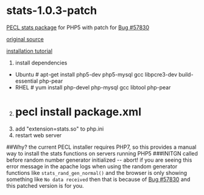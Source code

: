 # stats-1.0.3-patch
[PECL stats package](http://php.net/manual/en/book.stats.php) for PHP5 with patch for [Bug #57830](https://bugs.php.net/patch-display.php?bug_id=57830&patch=fix_randlib.c_add_static&revision=latest)

[original source](http://pecl.php.net/package/stats)

[installation tutorial](http://www.sitepoint.com/install-php-extensions-source/)

1. install dependencies
  - Ubuntu # apt-get install php5-dev php5-mysql gcc libpcre3-dev build-essential php-pear
  - RHEL # yum install php-devel php-mysql gcc libtool php-pear
2. # pecl install package.xml
3. add "extension=stats.so" to php.ini
4. restart web server

##Why?
the current PECL installer requires PHP7, so this provides a manual way to install the stats functions on servers running PHP5
###INITGN called before random number generator initialized -- abort!
if you are seeing this error message in the apache logs when using the random generator functions like `stats_rand_gen_normal()` and the browser is only showing something like `No data received` then that is because of [Bug #57830](https://bugs.php.net/patch-display.php?bug_id=57830&patch=fix_randlib.c_add_static&revision=latest) and this patched version is for you.
